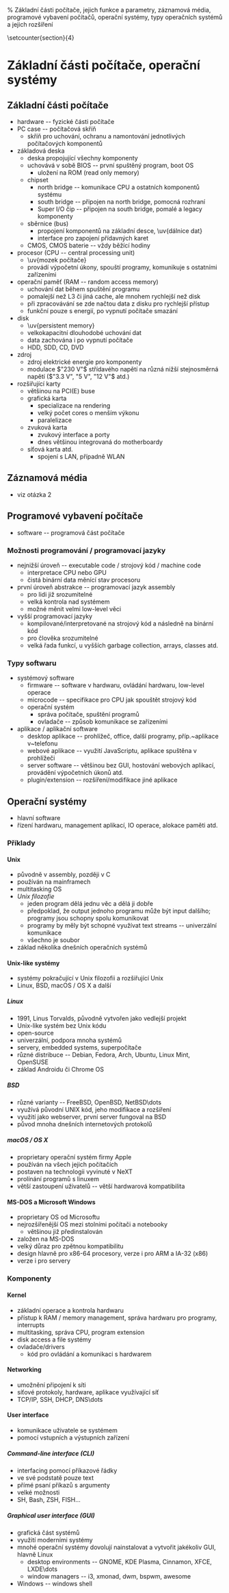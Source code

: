 % Základní části počítače, jejich funkce a parametry, záznamová média, programové vybavení počítačů, operační systémy, typy operačních systémů a jejich rozšíření

\setcounter{section}{4}
# Základní části počítače, operační systémy

## Základní části počítače
- hardware -- fyzické části počítače
- PC case -- počítačová skříň
	- skříň pro uchování, ochranu a namontování jednotlivých počítačových komponentů
- základová deska
	- deska propojující všechny komponenty
	- uchovává v sobě BIOS -- první spuštěný program, boot OS
		- uložení na ROM (read only memory)
	- chipset
		- north bridge -- komunikace CPU a ostatních komponentů systému
		- south bridge -- připojen na north bridge, pomocná rozhraní
		- Super I/O čip -- připojen na south bridge, pomalé a legacy komponenty
	- sběrnice (bus)
		- propojení komponentů na základní desce, \uv{dálnice dat}
		- interface pro zapojení přídavných karet
	- CMOS, CMOS baterie -- vždy běžící hodiny
- procesor (CPU -- central processing unit)
	- \uv{mozek počítače}
	- provádí výpočetní úkony, spouští programy, komunikuje s ostatními zařízeními
- operační paměť (RAM -- random access memory)
	- uchování dat během spuštění programu
	- pomalejší než L3 či jiná cache, ale mnohem rychlejší než disk
	- při zpracovávání se zde načtou data z disku pro rychlejší přístup
	- funkční pouze s energií, po vypnutí počítače smazání
- disk
	- \uv{persistent memory}
	- velkokapacitní dlouhodobé uchování dat
	- data zachována i po vypnutí počítače
	- HDD, SDD, CD, DVD
- zdroj
	- zdroj elektrické energie pro komponenty
	- modulace $"230 V"$ střídavého napětí na různá nižší stejnosměrná napětí ($"3.3 V", "5 V", "12 V"$ atd.)
- rozšiřující karty
	- většinou na PCI(E) buse
	- grafická karta
		- specializace na rendering
		- velký počet cores o menším výkonu
		- paralelizace
	- zvuková karta
		- zvukový interface a porty
		- dnes většinou integrovaná do motherboardy
	- síťová karta atd.
		- spojení s LAN, případně WLAN


## Záznamová média
- viz otázka 2

## Programové vybavení počítače
- software -- programová část počítače

### Možnosti programování / programovací jazyky
- nejnižší úroveň -- executable code / strojový kód / machine code
	- interpretace CPU nebo GPU
	- čistá binární data měnící stav procesoru
- první úroveň abstrakce -- programovací jazyk assembly
	- pro lidi již srozumitelné
	- velká kontrola nad systémem
	- možné měnit velmi low-level věci
- vyšší programovací jazyky
	- kompilované/interpretované na strojový kód a následně na binární kód
	- pro člověka srozumitelné
	- velká řada funkcí, u vyšších garbage collection, arrays, classes atd.

### Typy softwaru
- systémový software
	- firmware -- software v hardwaru, ovládání hardwaru, low-level operace
	- microcode -- specifikace pro CPU jak spouštět strojový kód
	- operační systém
		- správa počítače, spuštění programů
		- ovladače -- způsob komunikace se zařízeními
- aplikace / aplikační software
	- desktop aplikace -- prohlížeč, office, další programy, příp.~aplikace v~telefonu
	- webové aplikace -- využití JavaScriptu, aplikace spuštěna v prohlížeči
	- server software -- většinou bez GUI, hostování webových aplikací, provádění výpočetních úkonů atd.
	- plugin/extension -- rozšíření/modifikace jiné aplikace

## Operační systémy
- hlavní software
- řízení hardwaru, management aplikací, IO operace, alokace paměti atd.

### Příklady
#### Unix
- původně v assembly, později v C
- používán na mainframech
- multitasking OS
- *Unix filozofie*
	- jeden program dělá jednu věc a dělá ji dobře
	- předpoklad, že output jednoho programu může být input dalšího; programy jsou schopny spolu komunikovat
	- programy by měly být schopné využívat text streams -- univerzální komunikace
	- všechno je soubor
- základ několika dnešních operačních systémů

#### Unix-like systémy
- systémy pokračující v Unix filozofii a rozšiřující Unix
- Linux, BSD, macOS / OS X a další

##### Linux
- 1991, Linus Torvalds, původně vytvořen jako vedlejší projekt
- Unix-like systém bez Unix kódu
- open-source
- univerzální, podpora mnoha systémů
- servery, embedded systems, superpočítače
- různé distribuce -- Debian, Fedora, Arch, Ubuntu, Linux Mint, OpenSUSE
- základ Androidu či Chrome OS
	
##### BSD
- různé varianty -- FreeBSD, OpenBSD, NetBSD\dots
- využívá původní UNIX kód, jeho modifikace a rozšíření
- využití jako webserver, první server fungoval na BSD
- původ mnoha dnešních internetových protokolů

##### macOS / OS X
- proprietary operační systém firmy Apple
- používán na všech jejich počítačích
- postaven na technologii vyvinuté v NeXT
- prolínání programů s linuxem
- větší zastoupení uživatelů -- větší hardwarová kompatibilita

#### MS-DOS a Microsoft Windows
- proprietary OS od Microsoftu
- nejrozšířenější OS mezi stolními počítači a notebooky
	- většinou již předinstalován
- založen na MS-DOS
- velký důraz pro zpětnou kompatibilitu
- design hlavně pro x86-64 procesory, verze i pro ARM a IA-32 (x86)
- verze i pro servery

### Komponenty
#### Kernel
- základní operace a kontrola hardwaru
- přístup k RAM / memory management, správa hardwaru pro programy, interrupts
- multitasking, správa CPU, program extension
- disk access a file systémy
- ovladače/drivers
	- kód pro ovládání a komunikaci s hardwarem

#### Networking
- umožnění připojení k síti
- síťové protokoly, hardware, aplikace využívající síť
- TCP/IP, SSH, DHCP, DNS\dots

#### User interface
- komunikace uživatele se systémem
- pomocí vstupních a výstupních zařízení

##### Command-line interface (CLI)
- interfacing pomocí příkazové řádky
- ve své podstatě pouze text
- přímé psaní příkazů s argumenty
- velké možnosti
- SH, Bash, ZSH, FISH...

##### Graphical user interface (GUI)
- grafická část systémů
- využití moderními systémy
- mnohé operační systémy dovolují nainstalovat a vytvořit jakékoliv GUI, hlavně Linux
	- desktop environments -- GNOME, KDE Plasma, Cinnamon, XFCE, LXDE\dots
	- window managers -- i3, xmonad, dwm, bspwm, awesome
- Windows -- windows shell
